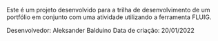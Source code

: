 Este é um projeto desenvolvido para a trilha de desenvolvimento de um portfólio em conjunto com uma atividade utilizando a ferramenta FLUIG.

Desenvolvedor: Aleksander Balduino
Data de criação: 20/01/2022